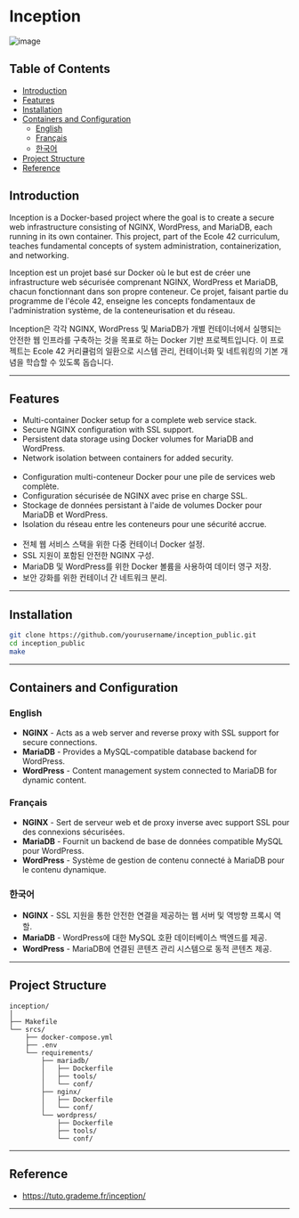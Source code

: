 # Inception

![image](https://github.com/user-attachments/assets/c7a1a6ac-ae6f-4dab-a306-0ae480f70b10)


## Table of Contents


- [Introduction](#introduction)
- [Features](#features)
- [Installation](#installation)
- [Containers and Configuration](#containers-and-configuration)
  - [English](#english)
  - [Français](#français)
  - [한국어](#한국어)
- [Project Structure](#project-structure)
- [Reference](#reference)
  
## Introduction

Inception is a Docker-based project where the goal is to create a secure web infrastructure consisting of NGINX, WordPress, and MariaDB, each running in its own container. This project, part of the Ecole 42 curriculum, teaches fundamental concepts of system administration, containerization, and networking.

Inception est un projet basé sur Docker où le but est de créer une infrastructure web sécurisée comprenant NGINX, WordPress et MariaDB, chacun fonctionnant dans son propre conteneur. Ce projet, faisant partie du programme de l'école 42, enseigne les concepts fondamentaux de l'administration système, de la conteneurisation et du réseau.

Inception은 각각 NGINX, WordPress 및 MariaDB가 개별 컨테이너에서 실행되는 안전한 웹 인프라를 구축하는 것을 목표로 하는 Docker 기반 프로젝트입니다. 이 프로젝트는 Ecole 42 커리큘럼의 일환으로 시스템 관리, 컨테이너화 및 네트워킹의 기본 개념을 학습할 수 있도록 돕습니다.

---

## Features

- Multi-container Docker setup for a complete web service stack.
- Secure NGINX configuration with SSL support.
- Persistent data storage using Docker volumes for MariaDB and WordPress.
- Network isolation between containers for added security.
<br><br>
- Configuration multi-conteneur Docker pour une pile de services web complète.
- Configuration sécurisée de NGINX avec prise en charge SSL.
- Stockage de données persistant à l'aide de volumes Docker pour MariaDB et WordPress.
- Isolation du réseau entre les conteneurs pour une sécurité accrue.
<br><br>
- 전체 웹 서비스 스택을 위한 다중 컨테이너 Docker 설정.
- SSL 지원이 포함된 안전한 NGINX 구성.
- MariaDB 및 WordPress를 위한 Docker 볼륨을 사용하여 데이터 영구 저장.
- 보안 강화를 위한 컨테이너 간 네트워크 분리.

---

## Installation

```bash
git clone https://github.com/yourusername/inception_public.git
cd inception_public
make
```

---

## Containers and Configuration

### English
- **NGINX** - Acts as a web server and reverse proxy with SSL support for secure connections.
- **MariaDB** - Provides a MySQL-compatible database backend for WordPress.
- **WordPress** - Content management system connected to MariaDB for dynamic content.

### Français
- **NGINX** - Sert de serveur web et de proxy inverse avec support SSL pour des connexions sécurisées.
- **MariaDB** - Fournit un backend de base de données compatible MySQL pour WordPress.
- **WordPress** - Système de gestion de contenu connecté à MariaDB pour le contenu dynamique.

### 한국어
- **NGINX** - SSL 지원을 통한 안전한 연결을 제공하는 웹 서버 및 역방향 프록시 역할.
- **MariaDB** - WordPress에 대한 MySQL 호환 데이터베이스 백엔드를 제공.
- **WordPress** - MariaDB에 연결된 콘텐츠 관리 시스템으로 동적 콘텐츠 제공.

---

## Project Structure

```
inception/
│
├── Makefile                 
└── srcs/
    ├── docker-compose.yml  
    ├── .env                 
    └── requirements/
        ├── mariadb/
        │   ├── Dockerfile
        │   ├── tools/
        │   └── conf/
        ├── nginx/
        │   ├── Dockerfile   
        │   └── conf/
        └── wordpress/
            ├── Dockerfile
            ├── tools/
            └── conf/
```
---
## Reference
- https://tuto.grademe.fr/inception/
---
